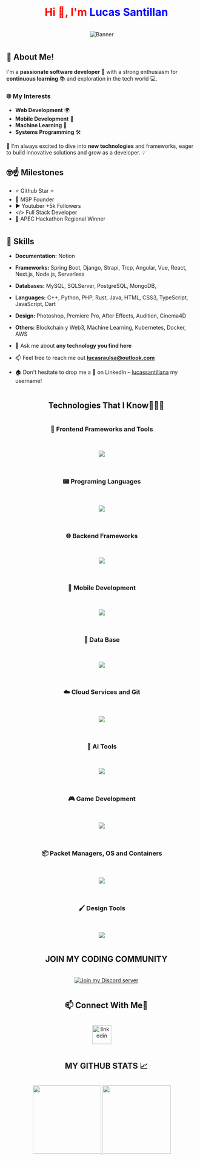 <div id="user-content-toc">
  <ul align="center">
    <summary><h1 style="display: inline-block; color: red">Hi 👋, I'm <span style="color: blue">Lucas Santillan</span></h1></summary>
  </ul>
</div>

<!-- Banner -->
<p align="center">
  <img src="https://github.com/Luc4st1574/Luc4st1574/blob/main/1705114483615.jpeg" alt="Banner">
</p>

#

## 👋 About Me!

I'm a **passionate software developer** 🌟 with a strong enthusiasm for **continuous learning** 📚 and exploration in the tech world 💻.

### 🌐 My Interests
- **Web Development** 🌍
- **Mobile Development** 📲
- **Machine Learning** 🤖  
- **Systems Programming** 🛠️  


🚀 I'm always excited to dive into **new technologies** and frameworks, eager to build innovative solutions and grow as a developer. 💡



## 🤓☝️ Milestones

- ⭐ Github Star ⭐
- 🧊 MSP Founder
- ▶️ Youtuber +5k Followers
- </> Full Stack Developer
- 👾 APEC Hackathon Regional Winner

#

<!--Intro start-->
## 🔧 Skills

- **Documentation:** Notion
- **Frameworks:** Spring Boot, Django, Strapi, Trcp, Angular, Vue, React, Next.js, Node.js, Serverless
- **Databases:** MySQL, SQLServer, PostgreSQL, MongoDB,
- **Languages:** C++, Python, PHP, Rust, Java, HTML, CSS3, TypeScript, JavaScript, Dart
- **Design:** Photoshop, Premiere Pro, After Effects, Audition, Cinema4D
- **Others:** Blockchain y Web3, Machine Learning, Kubernetes, Docker, AWS

- 💬 Ask me about **any technology you find here**

- 📫 Feel free to reach me out **lucasraulsa@outlook.com**

- 🏠 Don't hesitate to drop me a **👋** on LinkedIn –  [lucassantillana](https://www.linkedin.com/in/lucassantillana/) my username!
<!--Intro end-->

<!--h1 without bottom border-->
<div id="user-content-toc">
  <ul align="center">
    <summary><h2 style="display: inline-block">Technologies That I Know👨🏻‍💻</h2></summary>
  </ul>
</div>

<div align="center">
  <h3>🌟 Frontend Frameworks and Tools</h3>
</div>

<br>

<!--tech stack icons-->
<p align="center">
  <a href="https://skillicons.dev">
    <img src="https://skillicons.dev/icons?i=astro,nextjs,react,angular,nuxtjs,vue,svelte,solidjs,htmx,dotnet,jquery,laravel,php,html,css,js,bootstrap,tailwind,threejs,p5js,vite,vitest,vercel,apollo&perline=14&theme=dark" />
  </a>
</p>

<br>


<div align="center">
  <h3>📟 Programing Languages</h3>
</div>

<br>

<p align="center">
  <a href="https://skillicons.dev">
    <img src="https://skillicons.dev/icons?i=py,go,rust,dart,nodejs,ts,kotlin,swift,java,c,cpp,cs&perline=14&theme=dark" />
  </a>
</p>

<br>

<div align="center">
  <h3>🌐 Backend Frameworks</h3>
</div>

<br>

<p align="center">
  <a href="https://skillicons.dev">
    <img src="https://skillicons.dev/icons?i=django,flask,fastapi,express,nestjs,spring&perline=14&theme=dark" />
  </a>
</p>

<br>

<div align="center">
  <h3>📱 Mobile Development</h3>
</div>

<br>

<p align="center">
  <a href="https://skillicons.dev">
    <img src="https://skillicons.dev/icons?i=flutter,react,gradle,androidstudio,apple&perline=14&theme=dark" />
  </a>
</p>

<br>

<div align="center">
  <h3>💾 Data Base</h3>
</div>

<br>

<p align="center">
  <a href="https://skillicons.dev">
    <img src="https://skillicons.dev/icons?i=firebase,supabase,mongodb,mysql,postgres,graphql,pkl&perline=14&theme=dark" />
  </a>
</p>

<br>

<div align="center">
  <h3>☁️ Cloud Services and Git</h3>
</div>

<br>

<p align="center">
  <a href="https://skillicons.dev">
    <img src="https://skillicons.dev/icons?i=aws,azure,gcp,cloudflare,postman,git,bitbucket,github,gitlab,githubactions&perline=14&theme=dark" />
  </a>
</p>

<br>

<div align="center">
  <h3>🤖 Ai Tools</h3>
</div>

<br>

<p align="center">
  <a href="https://skillicons.dev">
    <img src="https://skillicons.dev/icons?i=pytorch,opencv,sklearn,tensorflow&perline=14&theme=dark" />
  </a>
</p>

<br>

<div align="center">
  <h3>🎮 Game Development</h3>
</div>

<br>

<p align="center">
  <a href="https://skillicons.dev">
    <img src="https://skillicons.dev/icons?i=godot,unity,unreal&perline=14&theme=dark" />
  </a>
</p>

<br>

<div align="center">
  <h3>📦 Packet Managers, OS and Containers</h3>
</div>

<br>

<p align="center">
  <a href="https://skillicons.dev">
    <img src="https://skillicons.dev/icons?i=npm,pnpm,bun,bash,deno,linux,arch,kali,ubuntu,debian,docker,kubernetes,jenkins&perline=14&theme=dark" />
  </a>
</p>

<br>

<div align="center">
  <h3>🖌️ Design Tools</h3>
</div>

<br>

<p align="center">
  <a href="https://skillicons.dev">
    <img src="https://skillicons.dev/icons?i=ps,ai,pr,au,ae,xd,figma&perline=14&theme=dark" />
  </a>
</p>

<!-- Connect with me -->

<div id="user-content-toc">
  <ul align="center">
    <summary><h2 style="display: inline-block;">JOIN MY CODING COMMUNITY</h2></summary>
    <br>
  <a href="https://discord.gg/smzHyCNpnQ">
    <img src="https://dcbadge.limes.pink/api/server/smzHyCNpnQ" alt="Join my Discord server">
  </a>
  </ul>
</div>


<!--h2 without bottom border-->
<div id="user-content-toc">
  <ul align="center">
    <summary><h2 style="display: inline-block"> 📫 Connect With Me🤝</h2></summary>
  </ul>
</div>

<!--icons and links-->
<p align="center">
<a href="https://www.linkedin.com/in/lucassantillana/" target="_blank">
<img align="center" src="https://user-images.githubusercontent.com/88904952/234979284-68c11d7f-1acc-4f0c-ac78-044e1037d7b0.png" alt="linkedin" height="50" width="50" />
</a>
</p>

<div id="user-content-toc">
  <ul align="center">
    <summary><h2 style="display: inline-block">MY GITHUB STATS 📈</h2></summary>
  </ul>
</div>


<p align="center">
<a href="https://github.com/Luc4st1574">
  <img height="180em" src="https://github-readme-stats-eight-theta.vercel.app/api?username=Luc4st1574&show_icons=true&theme=algolia&include_all_commits=true&count_private=true"/>
  <img height="180em" src="https://github-readme-stats-eight-theta.vercel.app/api/top-langs/?username=Luc4st1574&layout=compact&langs_count=8&theme=algolia"/>
</a>
</p>


